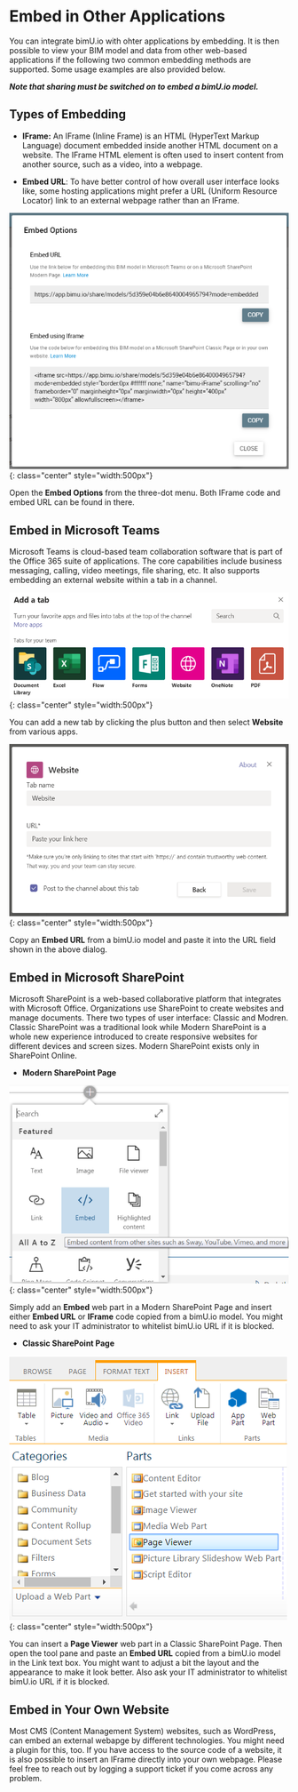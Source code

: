 # Embed in Other Applications

You can integrate bimU.io with ohter applications by embedding. It is then possible to view your BIM model and data from other web-based applications if the following two common embedding methods are supported. Some usage examples are also provided below.

**_Note that sharing must be switched on to embed a bimU.io model._**

## Types of Embedding

- **IFrame:** An IFrame (Inline Frame) is an HTML (HyperText Markup Language) document embedded inside another HTML document on a website. The IFrame HTML element is often used to insert content from another source, such as a video, into a webpage.

- **Embed URL**: To have better control of how overall user interface looks like, some hosting applications might prefer a URL (Uniform Resource Locator) link to an external webpage rather than an IFrame. 
		
![Screenshot](images/embedoptions.png){: class="center" style="width:500px"}

Open the **Embed Options** from the three-dot menu. Both IFrame code and embed URL can be found in there.

## Embed in Microsoft Teams

Microsoft Teams is cloud-based team collaboration software that is part of the Office 365 suite of applications. The core capabilities include business messaging, calling, video meetings, file sharing, etc. It also supports embedding an external website within a tab in a channel.

![Screenshot](images/msteamsembedweb.png){: class="center" style="width:500px"}

You can add a new tab by clicking the plus button and then select **Website** from various apps.

![Screenshot](images/msteamsembeddialog.png){: class="center" style="width:500px"}

Copy an **Embed URL** from a bimU.io model and paste it into the URL field shown in the above dialog. 

## Embed in Microsoft SharePoint

Microsoft SharePoint is a web-based collaborative platform that integrates with Microsoft Office. Organizations use SharePoint to create websites and manage documents. There two types of user interface: Classic and Modren. Classic SharePoint was a traditional look while Modern SharePoint is a whole new experience introduced to create responsive websites for different devices and screen sizes. Modern SharePoint exists only in SharePoint Online.

- **Modern SharePoint Page**

![Screenshot](images/sharepointmodern.png){: class="center" style="width:500px"}

Simply add an **Embed** web part in a Modern SharePoint Page and insert either **Embed URL** or **IFrame** code copied from a bimU.io model. You might need to ask your IT administrator to whitelist bimU.io URL if it is blocked.

- **Classic SharePoint Page**

![Screenshot](images/sharepointclassic.png){: class="center" style="width:500px"}

You can insert a **Page Viewer** web part in a Classic SharePoint Page. Then open the tool pane and paste an **Embed URL** copied from a bimU.io model in the Link text box. You might want to adjust a bit the layout and the appearance to make it look better. Also ask your IT administrator to whitelist bimU.io URL if it is blocked.

## Embed in Your Own Website

Most CMS (Content Management System) websites, such as WordPress, can embed an external webapge by different technologies. You might need a plugin for this, too. If you have access to the source code of a website, it is also possible to insert an IFrame directly into your own webpage. Please feel free to reach out by logging a support ticket if you come across any problem. 
